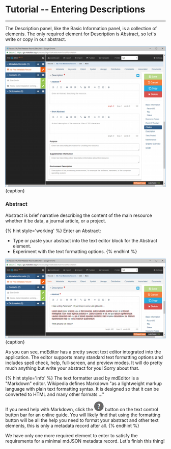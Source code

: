 # Tutorial -- Entering Descriptions 
---

The <span class="md-panel">Description</span> panel, like the <span class="md-panel">Basic Information</span> panel, is a collection of elements.  The only required element for <span class="md-panel">Description</span> is <span class="md-element">Abstract</span>, so let's write or copy in our abstract.   

![Edit Window - Main - Description Elements](/assets/tutorial/edit-window-main-description-1.png){caption}

### Abstract  <i class="fa fa-asterisk required" title="Required"> </i>

<span class="md-element">Abstract</span> is brief narrative describing the content of the main resource whether it be data, a journal article, or a project.

{% hint style='working' %}
  Enter an <span class="md-element">Abstract</span>:
  * Type or paste your abstract into the text editor block for the <span class="md-element">Abstract</span> element.
  * Experiment with the text formatting options.
{% endhint %}

![Edit Window - Main - Description Elements](/assets/tutorial/edit-window-main-description-2.png){caption}

As you can see, mdEditor has a pretty sweet text editor integrated into the application.  The editor supports many standard text formatting options and includes spell check, help, full-screen, and preview modes.  It will do pretty much anything but write your abstract for you! Sorry about that.  

{% hint style='info' %}
  The text formatter used by mdEditor is a "Markdown" editor.  Wikipedia defines Markdown "as a lightweight markup language with plain text formatting syntax. It is designed so that it can be converted to HTML and many other formats ..."  
  
  If you need help with Markdown, click the ![](/assets/bullets/question-dark.png) button on the text control button bar for an online guide.  You will likely find that using the formatting button will be all the help you need to format your abstract and other text elements, this is only a metadata record after all.
{% endhint %}

We have only one more required element to enter to satisfy the requirements for a minimal mdJSON metadata record.  Let's finish this thing! 
